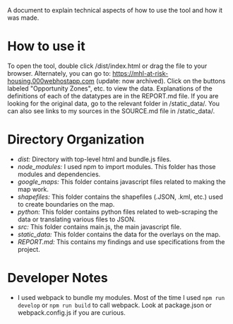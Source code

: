 A document to explain technical aspects of how to use the tool and how it was made.

# How to use it
To open the tool, double click /dist/index.html or drag the file to your browser. Alternately, you can go to: https://mhl-at-risk-housing.000webhostapp.com (update: now archived). Click on the buttons labeled "Opportunity Zones", etc. to view the data. Explanations of the definitions of each of the datatypes are in the REPORT.md file. If you are looking for the original data, go to the relevant folder in /static_data/. You can also see links to my sources in the SOURCE.md file in /static_data/.

# Directory Organization
* *dist:* Directory with top-level html and bundle.js files.
* *node_modules:* I used npm to import modules. This folder has those modules and dependencies.
* *google_maps:* This folder contains javascript files related to making the map work.
* *shapefiles:* This folder contains the shapefiles (.JSON, .kml, etc.) used to create boundaries on the map.
* *python:* This folder contains python files related to web-scraping the data or translating various files to JSON.
* *src:* This folder contains main.js, the main javascript file.
* *static_data:* This folder contains the data for the overlays on the map.
* *REPORT.md:* This contains my findings and use specifications from the project.

# Developer Notes
* I used webpack to bundle my modules. Most of the time I used `npm run develop` or `npm run build` to call webpack. Look at package.json or webpack.config.js if you are curious.
